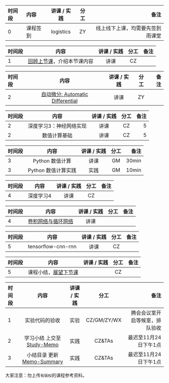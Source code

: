 |时间段  |  内容    | 讲课 / 实践     |  分工  |  备注       |
| :----  |   :----   |   :----:    |    :----:    | ---: |
|   0   |  课程签到     |  logistics   |     ZY     |   线上线下上课，均需要先签到雨课堂     |

|时间段 |  内容    | 讲课 / 实践     |  分工  |  备注       |
| :--- |   :-------:    |   :----:    |    :----:    | ---: |
|   1  |  [回顾上节课](../../Part1/WW7/WW7-Plan.md)，介绍本节课内容     |  讲课    |     CZ     |      |

|时间段 |  内容    | 讲课 / 实践     |  分工  |  备注       |
| :--- |   :----:    |   :----:    |    :----:    | ---: |
|   2  | [自动微分: Automatic Differential](2AD.pdf)   | 讲课 |  ZY   |    |

| 时间段 |      内容        | 讲课 / 实践 | 分工  | 备注 |
| :----- | :---------------------: | :---------: | :---: | ---: |
|    2   | 深度学习3：神经网络实现   |    讲课     |  CZ   |   5   |
|    2   | 数值计算基础   |    讲课     |  CZ   |    5  |


| 时间段 |       内容         | 讲课 / 实践 | 分工  | 备注 |
| :----- | :----------------: | :---------: | :---: | ---: |
|    3   | Python 数值计算   |    讲课     |  GM   |  30min    |
|    3   | Python 数值计算实践   |    实践     |  GM   |   10min   |



|时间段 |  内容    | 讲课 / 实践     |  分工  |  备注       |
| :--- |   :----:    |   :----:    |    :----:    | ---: |
|   4  | 深度学习4   | 讲课 |  CZ   |     |



|时间段 |  内容    | 讲课 / 实践     |  分工  |  备注       |
| :--- |   :----:    |   :----:    |    :----:    | ---: |
|   4  | [卷积网络与循环网络](1CNN_RNN.pdf)  |   讲课    |      |     |

|时间段 |  内容    | 讲课 / 实践     |  分工  |  备注       |
| :--- |   :----:    |   :----:    |    :----:    | ---: |
|   5  | tensorflow-cnn-rnn    |   讲课    |   CZ    |         |


|时间段  |  内容    | 讲课 / 实践  |  分工  |  备注       |
| :---  |  :------:  | :----:  |    :----:    | ---: |
|   5  |  课程小结，[展望下节课](../WW11/WW11-Plan.md)       |     |  CZ |   |

|时间段     |  内容    | 讲课 / 实践     |  分工  | 备注       |
| :---      |   :-------:    |   :----:    |    :----:    |       ---: |
|   1      | 实验代码的验收     |  实验   |     CZ/GM/ZY/WX     |    腾会会议室开启等候室，排队验收     |
|   2      | 学习小结 上交至[Study-Memo](../../Memos/Study-Memo)    |  实践    |     CZ&TAs     |   最迟至11月24日下午1点      |
|   3      | 小结目录 更新 [Memo-Summary](../../Memos/Memo-Summary)  |  实践    |     CZ&TAs     |   最迟至11月24日下午1点      |



大家注意：勿上传``有版权``的课程参考资料。




